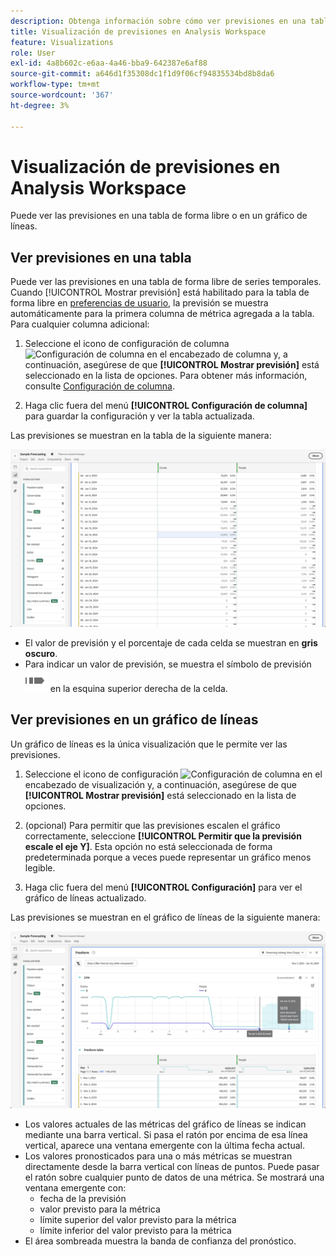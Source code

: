 ```yaml
---
description: Obtenga información sobre cómo ver previsiones en una tabla o en un gráfico de líneas.
title: Visualización de previsiones en Analysis Workspace
feature: Visualizations
role: User
exl-id: 4a8b602c-e6aa-4a46-bba9-642387e6af88
source-git-commit: a646d1f35308dc1f1d9f06cf94835534bd8b8da6
workflow-type: tm+mt
source-wordcount: '367'
ht-degree: 3%

---
```


# Visualización de previsiones en Analysis Workspace

Puede ver las previsiones en una tabla de forma libre o en un gráfico de líneas.

## Ver previsiones en una tabla

Puede ver las previsiones en una tabla de forma libre de series temporales. Cuando [!UICONTROL Mostrar previsión] está habilitado para la tabla de forma libre en [preferencias de usuario](../user-preferences.md), la previsión se muestra automáticamente para la primera columna de métrica agregada a la tabla. Para cualquier columna adicional:

1. Seleccione el icono de configuración de columna ![Configuración de columna](https://spectrum.adobe.com/static/icons/workflow_18/Smock_Settings_18_N.svg) en el encabezado de columna y, a continuación, asegúrese de que **[!UICONTROL Mostrar previsión]** está seleccionado en la lista de opciones. Para obtener más información, consulte [Configuración de columna](../visualizations/freeform-table/column-row-settings/column-settings.md).

1. Haga clic fuera del menú **[!UICONTROL Configuración de columna]** para guardar la configuración y ver la tabla actualizada.

Las previsiones se muestran en la tabla de la siguiente manera:

![Mostrar previsión en la tabla](assets/show-forecast-table.png)

* El valor de previsión y el porcentaje de cada celda se muestran en **gris oscuro**.
* Para indicar un valor de previsión, se muestra el símbolo de previsión ![ForecastAnalytics](/help/assets/icons/ForecastAnalytics.svg) en la esquina superior derecha de la celda.


## Ver previsiones en un gráfico de líneas

Un gráfico de líneas es la única visualización que le permite ver las previsiones.

1. Seleccione el icono de configuración ![Configuración de columna](https://spectrum.adobe.com/static/icons/workflow_18/Smock_Settings_18_N.svg) en el encabezado de visualización y, a continuación, asegúrese de que **[!UICONTROL Mostrar previsión]** está seleccionado en la lista de opciones.

1. (opcional) Para permitir que las previsiones escalen el gráfico correctamente, seleccione **[!UICONTROL Permitir que la previsión escale el eje Y]**. Esta opción no está seleccionada de forma predeterminada porque a veces puede representar un gráfico menos legible.

1. Haga clic fuera del menú **[!UICONTROL Configuración]** para ver el gráfico de líneas actualizado.

Las previsiones se muestran en el gráfico de líneas de la siguiente manera:

![Mostrar previsión en el gráfico de líneas](assets/show-forecast-linechart.png)

* Los valores actuales de las métricas del gráfico de líneas se indican mediante una barra vertical. Si pasa el ratón por encima de esa línea vertical, aparece una ventana emergente con la última fecha actual.
* Los valores pronosticados para una o más métricas se muestran directamente desde la barra vertical con líneas de puntos. Puede pasar el ratón sobre cualquier punto de datos de una métrica. Se mostrará una ventana emergente con:
   * fecha de la previsión
   * valor previsto para la métrica
   * límite superior del valor previsto para la métrica
   * límite inferior del valor previsto para la métrica
* El área sombreada muestra la banda de confianza del pronóstico.
